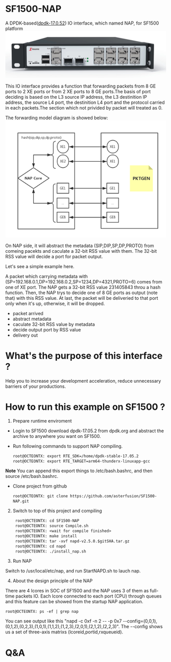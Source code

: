 # SF1500-NAP
A DPDK-based([dpdk-17.0.52](http://fast.dpdk.org/rel/dpdk-17.05.2.tar.xz)) IO interface, which named NAP,  for SF1500 platform
![](https://github.com/asterfusion/SF1500-OSAutoInstaller/blob/master/Docs/SF1500_front.jpg) 

This IO interface provides a function that forwarding packets from 8 GE ports to 2 XE ports or from 2 XE ports to 8 GE ports.The basis of port deciding is based on the L3 source IP address, the L3 destinition IP address, the source L4 port, the destinition L4 port and the protocol carried in each packets.The section which not privided by packet will treated as 0.

The forwarding model diagram is showed below:
![](https://github.com/asterfusion/SF1500-NAP/blob/master/docs/SF1500-nap-forwarding-topology.jpg)

On NAP side, it will abstract the metadata (SIP,DIP,SP,DP,PROTO) from comeing pacekts and caculate a 32-bit RSS value with them. The 32-bit RSS value will decide a port for packet output.

Let's see a simple example here.

A packet which carrying metadata with (SP=192.168.0.1,DP=192.168.0.2,SP=1234,DP=4321,PROTO=6) comes from one of XE port. The NAP gets a 32-bit RSS value 231405843 throu a hash function. Then, the NAP trys to decide one of 8 GE ports as output (note that) with this RSS value. At last, the packet will be deliveried to that port only when it's up, otherwise, it will be dropped.
   
  - packet arrived
  - abstract metadata
  - caculate 32-bit RSS value by metadata
  - decide output port by RSS value
  - delivery out


# What's the purpose of this interface ?
Help you to increase your development acceleration, reduce unnecessary barriers of your productions.

# How to run this example on SF1500 ?

1. Prepare runtime enviroment

  - Login to SF1500 download dpdk-17.05.2 from dpdk.org and abstract the archive to anywhere you want on SF1500.

  - Run following commands to support NAP compiling.

        root@OCTEONTX: export RTE_SDK=/home/dpdk-stable-17.05.2
        root@OCTEONTX: export RTE_TARGET=arm64-thunderx-linuxapp-gcc

  **Note** You can append this export things to /etc/bash.bashrc, and then source /etc/bash.bashrc.

  - Clone project from github

        root@OCTEONTX: git clone https://github.com/asterfusion/SF1500-NAP.git
  
2. Switch to top of this project and compiling

        root@OCTEONTX: cd SF1500-NAP
        root@OCTEONTX: source Compile.sh
        root@OCTEONTX: <wait for compile finished>
        root@OCTEONTX: make install
        root@OCTEONTX: tar -xvf napd-v2.5.0.$gitSHA.tar.gz
        root@OCTEONTX: cd napd
        root@OCTEONTX: ./install_nap.sh

3. Run NAP

  Switch to /usr/local/etc/nap, and run StartNAPD.sh to lauch nap.

4. About the design principle of the NAP

  There are 4 lcores in SOC of SF1500 and the NAP uses 3 of them as full-time packets IO. Each lcore connected to each port (CPU) through queues and this feature can be showed from the startup NAP application.

	root@OCTEONTX: ps -ef | grep nap

  You can see output like this "napd -c 0xf -n 2 -- -p 0x7 --config=(0,0,1),(0,1,2),(0,2,3),(1,0,1),(1,1,2),(1,2,3),(2,0,1),(2,1,2),(2,2,3)". The --config shows us a set of three-axis matrixs (lcoreid,portid,rxqueueid).

  
# Q&A


